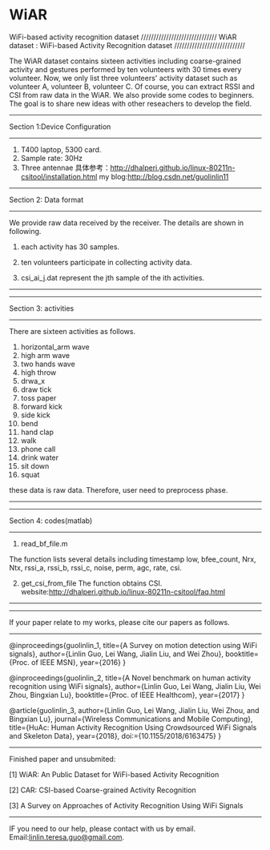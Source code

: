 # WiAR
WiFi-based activity recognition dataset
//////////////////////////////
WiAR dataset : WiFi-based Activity Recognition dataset
////////////////////////////

The WiAR dataset contains sixteen activities including coarse-grained activity and gestures performed by ten volunteers with 30 times every volunteer. Now, we only list three volunteers' activity dataset such as volunteer A, volunteer B, volunteer C. Of course, you can extract RSSI and CSI from raw data in the WiAR. We also provide some codes to beginners. The goal is to share new ideas with other reseachers to develop the field.


***************************
Section 1:Device Configuration
***************************
1. T400 laptop, 5300 card.
2. Sample rate: 30Hz
3. Three antennae
具体参考：http://dhalperi.github.io/linux-80211n-csitool/installation.html
my blog:http://blog.csdn.net/guolinlin11



***********************************************************************

Section 2: Data format

***********************************************************************
We provide raw data received by the receiver. The details are shown in following.

01. each activity has 30 samples.

02. ten volunteers participate in collecting activity data.

03. csi_ai_j.dat represent the jth sample of the ith activities. 

**********************************************************************









**********************************************************************
Section 3: activities
**********************************************************************
There are sixteen activities as follows.
01. horizontal_arm wave
02. high arm wave
03. two hands wave
04. high throw
05. drwa_x
06. draw tick
07. toss paper
08. forward kick
09. side kick
10. bend
11. hand clap
12. walk
13. phone call
14. drink water
15. sit down
16. squat

these data is raw data. Therefore, user need to preprocess phase.
**********************************************************************




*********************************************************************
Section 4: codes(matlab)
*********************************************************************
01. read_bf_file.m 

The function lists several details including timestamp low, bfee_count, Nrx, Ntx, rssi_a, rssi_b, rssi_c, noise, perm, agc, rate, csi.

02. get_csi_from_file
The function obtains CSI.
website:http://dhalperi.github.io/linux-80211n-csitool/faq.html

**********************************************************************










*******************************************************************
If your paper relate to my works, please cite our papers as follows.
******************************************************************

@inproceedings{guolinlin_1,
title={A Survey on motion detection using WiFi signals},
author={Linlin Guo, Lei Wang, Jialin Liu, and Wei Zhou},
booktitle={Proc. of IEEE MSN},
year={2016}
}

@inproceedings{guolinlin_2,
title={A Novel benchmark on human activity recognition using WiFi signals},
author={Linlin Guo, Lei Wang, Jialin Liu, Wei Zhou, Bingxian Lu},
booktitle={Proc. of IEEE Healthcom},
year={2017}
}

@article{guolinlin_3,
author={Linlin Guo, Lei Wang, Jialin Liu, Wei Zhou, and Bingxian Lu},
journal={Wireless Communications and Mobile Computing},
title={HuAc: Human Activity Recognition Using Crowdsourced WiFi Signals and Skeleton Data},
year={2018},
doi:={10.1155/2018/6163475}
}

*****************************************************************
Finished paper and unsubmited:

[1] WiAR: An Public Dataset for WiFi-based Activity Recognition

[2] CAR: CSI-based Coarse-grained Activity Recognition

[3] A Survey on Approaches of Activity Recognition Using WiFi Signals



******************************************************************
IF you need to our help, please contact with us by email.
Email:linlin.teresa.guo@gmail.com.
